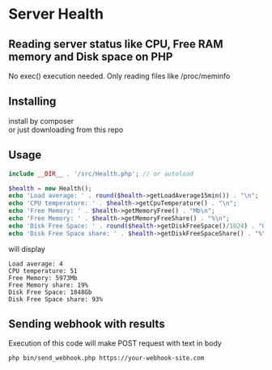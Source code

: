 # Server Health
## Reading server status like CPU, Free RAM memory and Disk space on PHP

No exec() execution needed. Only reading files like /proc/meminfo

## Installing
install by composer<br>
or just downloading from this repo

## Usage
```php
include __DIR__ . '/src/Health.php'; // or autoload

$health = new Health();
echo 'Load average: ' . round($health->getLoadAverage15min()) . "\n";
echo 'CPU temperature: ' . $health->getCpuTemperature() . "\n";
echo 'Free Memory: ' . $health->getMemoryFree() . "Mb\n";
echo 'Free Memory: ' . $health->getMemoryFreeShare() . "%\n";
echo 'Disk Free Space: ' . round($health->getDiskFreeSpace()/1024) . "Gb\n";
echo 'Disk Free Space share: ' . $health->getDiskFreeSpaceShare() . "%\n";
```
will display
```shell
Load average: 4
CPU temperature: 51
Free Memory: 5973Mb
Free Memory share: 19%
Disk Free Space: 1848Gb
Disk Free Space share: 93%
```

## Sending webhook with results
Execution of this code will make POST request with text in body
```shell
php bin/send_webhook.php https://your-webhook-site.com
```
